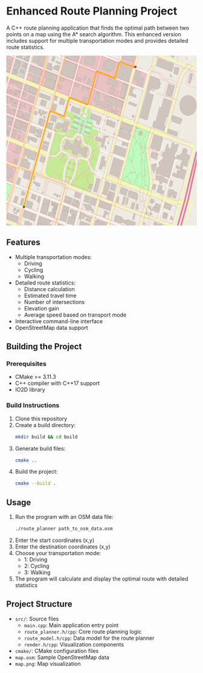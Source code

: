 # Enhanced Route Planning Project

A C++ route planning application that finds the optimal path between two points on a map using the A* search algorithm. This enhanced version includes support for multiple transportation modes and provides detailed route statistics.

<img src="map.png" width="600" height="450" alt="Route Planning Map"/>

## Features

- Multiple transportation modes:
  - Driving
  - Cycling
  - Walking
- Detailed route statistics:
  - Distance calculation
  - Estimated travel time
  - Number of intersections
  - Elevation gain
  - Average speed based on transport mode
- Interactive command-line interface
- OpenStreetMap data support

## Building the Project

### Prerequisites
- CMake >= 3.11.3
- C++ compiler with C++17 support
- IO2D library

### Build Instructions

1. Clone this repository
2. Create a build directory:
   ```bash
   mkdir build && cd build
   ```
3. Generate build files:
   ```bash
   cmake ..
   ```
4. Build the project:
   ```bash
   cmake --build .
   ```

## Usage

1. Run the program with an OSM data file:
   ```bash
   ./route_planner path_to_osm_data.osm
   ```
2. Enter the start coordinates (x,y)
3. Enter the destination coordinates (x,y)
4. Choose your transportation mode:
   - 1: Driving
   - 2: Cycling
   - 3: Walking
5. The program will calculate and display the optimal route with detailed statistics

## Project Structure

- `src/`: Source files
  - `main.cpp`: Main application entry point
  - `route_planner.h/cpp`: Core route planning logic
  - `route_model.h/cpp`: Data model for the route planner
  - `render.h/cpp`: Visualization components
- `cmake/`: CMake configuration files
- `map.osm`: Sample OpenStreetMap data
- `map.png`: Map visualization

